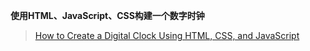 **使用HTML、JavaScript、CSS构建一个数字时钟**

> [How to Create a Digital Clock Using HTML, CSS, and JavaScript](https://www.makeuseof.com/create-a-digital-clock-html-css-javascript/)
>
> 